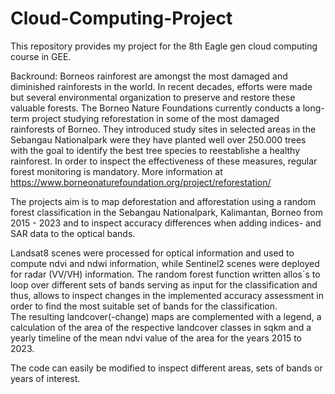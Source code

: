 # Cloud-Computing-Project
This repository provides my project for the 8th Eagle gen cloud computing course in GEE. 

Backround: 
Borneos rainforest are amongst the most damaged and diminished rainforests in the world. In recent decades, efforts were made but several environmental organization to preserve and restore these valuable forests. 
The Borneo Nature Foundations currently conducts a long-term project studying reforestation in some of the most damaged rainforests of Borneo.
They introduced study sites in selected areas in the Sebangau Nationalpark were they have planted well over 250.000 trees with the goal to identify the best tree species to reestablishe a healthy rainforest. In order to inspect the effectiveness of these measures, regular forest monitoring is mandatory.
More information at https://www.borneonaturefoundation.org/project/reforestation/ 


The projects aim is to map deforestation and afforestation using a random forest classification in the Sebangau Nationalpark, Kalimantan, Borneo from 2015 - 2023 and to inspect accuracy differences when adding indices- and SAR data to the optical bands. 

Landsat8 scenes were processed for optical information and used to compute ndvi and ndwi information, while Sentinel2 scenes were deployed for radar (VV/VH) information. 
The random forest function written allos´s to loop over different sets of bands serving as input for the classification and thus, allows to inspect changes in the implemented accuracy assessment in order to find the most suitable set of bands for the classification.  
The resulting landcover(-change) maps are complemented with a legend, a calculation of the area of the respective landcover classes in sqkm and a yearly timeline of the mean ndvi value of the area for the years 2015 to 2023. 

The code can easily be modified to inspect different areas, sets of bands or years of interest. 
